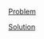 [Problem](https://leetcode.com/problems/path-sum)

[Solution](https://leetcode.com/problems/path-sum/solutions/3323369/112-path-sum-simple-solution)
